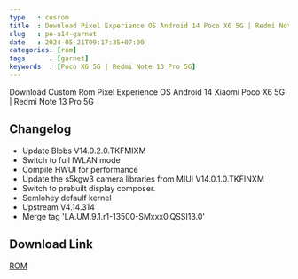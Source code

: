 ```yaml
---
type   : cusrom
title  : Download Pixel Experience OS Android 14 Poco X6 5G | Redmi Note 13 Pro 5G
slug   : pe-a14-garnet
date   : 2024-05-21T09:17:35+07:00
categories: [rom]
tags      : [garnet]
keywords  : [Poco X6 5G | Redmi Note 13 Pro 5G]
---
```


Download Custom Rom Pixel Experience OS Android 14 Xiaomi Poco X6 5G | Redmi Note 13 Pro 5G

## Changelog
- Update Blobs V14.0.2.0.TKFMIXM
- Switch to full IWLAN mode
- Compile HWUI for performance
- Update the s5kgw3 camera libraries from MIUI V14.0.1.0.TKFINXM
- Switch to prebuilt display composer.
- Semlohey defaulf kernel
- Upstream V4.14.314
- Merge tag 'LA.UM.9.1.r1-13500-SMxxx0.QSSI13.0'

## Download Link
[ROM](/)